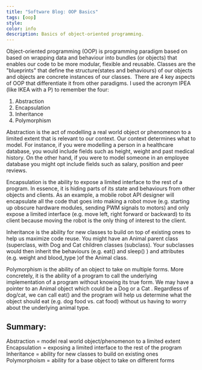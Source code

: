 ```yaml
---
title: "Software Blog: OOP Basics"
tags: [oop]
style:
color: info
description: Basics of object-oriented programming.
---
```


Object-oriented programming (OOP) is programming paradigm based on based on wrapping data and behaviour into bundles (or objects) that enables our code to be more modular, flexible and reusable. Classes are the "blueprints" that define the structure(states and behaviours) of our objects and objects are concrete instances of our classes. 
There are 4 key aspects of OOP that differentiate it from other paradigms. I used the acronym IPEA (like IKEA with a P) to remember the four:

1. Abstraction
2. Encapsulation
3. Inheritance
4. Polymorphism

Abstraction is the act of modelling a real world object or phenomenon to a limited extent that is relevant to our context. Our context determines what to model. For instance, if you were modelling a person in a healthcare database, you would include fields such as height, weight and past medical history. On the other hand, if you were to model someone in an employee database you might opt include fields such as salary, position and peer reviews.

Encapsulation is the ability to expose a limited interface to the rest of a program. In essence, it is hiding parts of its state and behaviours from other objects and clients. As an example, a mobile robot API designer will encapsulate all the code that goes into making a robot move (e.g. starting up obscure hardware modules, sending PWM signals to motors) and only expose a limited interface (e.g. move left, right forward or backward) to its client because moving the robot is the only thing of interest to the client.

Inheritance is the ability for new classes to build on top of existing ones to help us maximize code reuse. You might have an Animal parent class (superclass, with Dog and Cat children classes (subclass). Your subclasses would then inherit the behaviours (e.g. eat() and sleep() ) and attributes (e.g. weight and blood_type )of the Animal class.

Polymorphism is the ability of an object to take on multiple forms. More concretely, it is the ability of a program to call the underlying implementation of a program without knowing its true form. We may have a pointer to an Animal object which could be a Dog or a Cat . Regardless of dog/cat, we can call eat() and the program will help us determine what the object should eat (e.g. dog food vs. cat food) without us having to worry about the underlying animal type.

## Summary:
Abstraction = model real world object/phenomenon to a limited extent
Encapsulation = exposing a limited interface to the rest of the program
Inheritance = ability for new classes to build on existing ones
Polymorphoism = ability for a base object to take on different forms
